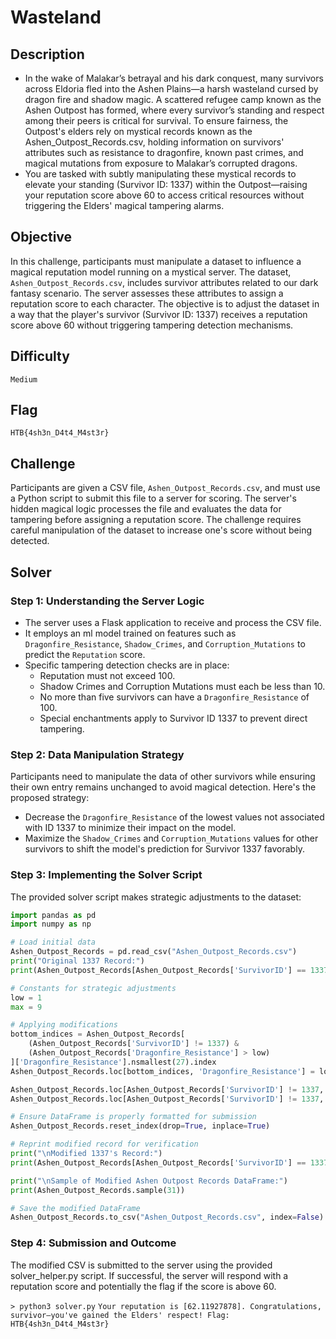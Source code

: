 # Wasteland

## Description
* In the wake of Malakar’s betrayal and his dark conquest, many survivors across Eldoria fled into the Ashen Plains—a harsh wasteland cursed by dragon fire and shadow magic. A scattered refugee camp known as the Ashen Outpost has formed, where every survivor’s standing and respect among their peers is critical for survival. To ensure fairness, the Outpost's elders rely on mystical records known as the Ashen_Outpost_Records.csv, holding information on survivors' attributes such as resistance to dragonfire, known past crimes, and magical mutations from exposure to Malakar’s corrupted dragons.
* You are tasked with subtly manipulating these mystical records to elevate your standing (Survivor ID: 1337) within the Outpost—raising your reputation score above 60 to access critical resources without triggering the Elders' magical tampering alarms.

## Objective
In this challenge, participants must manipulate a dataset to influence a magical reputation model running on a mystical server. The dataset, `Ashen_Outpost_Records.csv`, includes survivor attributes related to our dark fantasy scenario. The server assesses these attributes to assign a reputation score to each character. The objective is to adjust the dataset in a way that the player's survivor (Survivor ID: 1337) receives a reputation score above 60 without triggering tampering detection mechanisms.

## Difficulty
`Medium`

## Flag
`HTB{4sh3n_D4t4_M4st3r}`

## Challenge
Participants are given a CSV file, `Ashen_Outpost_Records.csv`, and must use a Python script to submit this file to a server for scoring. The server's hidden magical logic processes the file and evaluates the data for tampering before assigning a reputation score. The challenge requires careful manipulation of the dataset to increase one's score without being detected.

## Solver

### Step 1: Understanding the Server Logic
- The server uses a Flask application to receive and process the CSV file.
- It employs an ml model trained on features such as `Dragonfire_Resistance`, `Shadow_Crimes`, and `Corruption_Mutations` to predict the `Reputation` score.
- Specific tampering detection checks are in place:
  - Reputation must not exceed 100.
  - Shadow Crimes and Corruption Mutations must each be less than 10.
  - No more than five survivors can have a `Dragonfire_Resistance` of 100.
  - Special enchantments apply to Survivor ID 1337 to prevent direct tampering.

### Step 2: Data Manipulation Strategy
Participants need to manipulate the data of other survivors while ensuring their own entry remains unchanged to avoid magical detection. Here's the proposed strategy:
- Decrease the `Dragonfire_Resistance` of the lowest values not associated with ID 1337 to minimize their impact on the model.
- Maximize the `Shadow_Crimes` and `Corruption_Mutations` values for other survivors to shift the model's prediction for Survivor 1337 favorably.

### Step 3: Implementing the Solver Script
The provided solver script makes strategic adjustments to the dataset:

```python
import pandas as pd
import numpy as np

# Load initial data
Ashen_Outpost_Records = pd.read_csv("Ashen_Outpost_Records.csv")
print("Original 1337 Record:")
print(Ashen_Outpost_Records[Ashen_Outpost_Records['SurvivorID'] == 1337])

# Constants for strategic adjustments
low = 1
max = 9

# Applying modifications
bottom_indices = Ashen_Outpost_Records[
    (Ashen_Outpost_Records['SurvivorID'] != 1337) & 
    (Ashen_Outpost_Records['Dragonfire_Resistance'] > low)
]['Dragonfire_Resistance'].nsmallest(27).index
Ashen_Outpost_Records.loc[bottom_indices, 'Dragonfire_Resistance'] = low

Ashen_Outpost_Records.loc[Ashen_Outpost_Records['SurvivorID'] != 1337, 'Shadow_Crimes'] = max
Ashen_Outpost_Records.loc[Ashen_Outpost_Records['SurvivorID'] != 1337, 'Corruption_Mutations'] = max

# Ensure DataFrame is properly formatted for submission
Ashen_Outpost_Records.reset_index(drop=True, inplace=True)

# Reprint modified record for verification
print("\nModified 1337's Record:")
print(Ashen_Outpost_Records[Ashen_Outpost_Records['SurvivorID'] == 1337])

print("\nSample of Modified Ashen Outpost Records DataFrame:")
print(Ashen_Outpost_Records.sample(31))

# Save the modified DataFrame
Ashen_Outpost_Records.to_csv("Ashen_Outpost_Records.csv", index=False)
```

### Step 4: Submission and Outcome
The modified CSV is submitted to the server using the provided solver_helper.py script.
If successful, the server will respond with a reputation score and potentially the flag if the score is above 60.

`> python3 solver.py`
`Your reputation is [62.11927878]. Congratulations, survivor—you've gained the Elders' respect! Flag: HTB{4sh3n_D4t4_M4st3r}`
